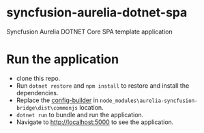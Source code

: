 # syncfusion-aurelia-dotnet-spa
Syncfusion Aurelia DOTNET Core SPA template application

# Run the application
* clone this repo.
* Run `dotnet restore` and `npm install` to restore and install the dependencies.
* Replace the [config-builder](https://github.com/aurelia-ui-toolkits/aurelia-syncfusion-bridge/files/1017709/config-builder.zip) in `node_modules\aurelia-syncfusion-bridge\dist\commonjs` location.
* `dotnet run` to bundle and run the application.
* Navigate to [http://localhost:5000](http://localhost:5000) to see the application.
